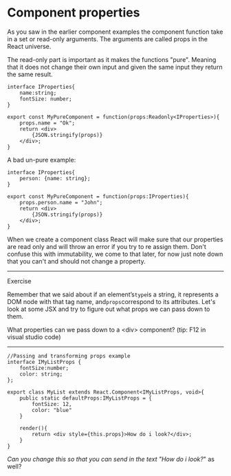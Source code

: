 # Component properties

As you saw in the earlier component examples the component function take in a set or read-only arguments. The arguments are called props in the React universe.

The read-only part is important as it makes the functions "pure". Meaning that it does not change their own input and given the same input they return the same result.

```
interface IProperties{
    name:string;
    fontSize: number;
}

export const MyPureComponent = function(props:Readonly<IProperties>){
    props.name = "Ok";
    return <div>
        {JSON.stringify(props)}
    </div>;
}
```

A bad un-pure example:

```
interface IProperties{
    person: {name: string};
}

export const MyPureComponent = function(props:IProperties){
    props.person.name = "John";
    return <div>
        {JSON.stringify(props)}
    </div>;
}
```

When we create a component class React will make sure that our properties are read only and will throw an error if you try to re assign them. Don't confuse this with immutability, we come to that later, for now just note down that you can't and should not change a property.

---

Exercise

Remember that we said about if an element’s`type`is a string, it represents a DOM node with that tag name, and`props`correspond to its attributes. Let's look at some JSX and try to figure out what props we can pass down to them.

What properties can we pass down to a &lt;div&gt; component? \(tip: F12 in visual studio code\)

---

```
//Passing and transforming props example
interface IMyListProps {
    fontSize:number; 
    color: string;
};

export class MyList extends React.Component<IMyListProps, void>{
    public static defaultProps:IMyListProps = {
        fontSize: 12,
        color: "blue"
    }

    render(){
        return <div style={this.props}>How do i look?</div>;
    }
}
```

_Can you change this so that you can send in the text "How do i look?_" as well?

